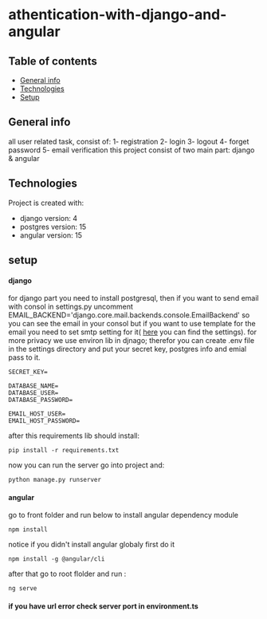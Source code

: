 # athentication-with-django-and-angular
## Table of contents
* [General info](#general-info)
* [Technologies](#technologies)
* [Setup](#setup)

## General info
all user related task, consist of:
		1- registration
		2- login
		3- logout
		4- forget password
		5- email verification
this project consist of two main part: django & angular




## Technologies
Project is created with:
* django   version: 4
* postgres version: 15
* angular  version: 15

## setup
#### django
for django part you need to install postgresql, then if you want to send email with consol in settings.py uncomment EMAIL_BACKEND='django.core.mail.backends.console.EmailBackend' so you can see the email in your consol but if you want to use template for the email you need to set smtp setting for it( [here](https://www.abstractapi.com/guides/django-send-email#:~:text=In%20order%20to%20send%20emails,and%20generate%20an%20app%20password) you can find the settings).
for more privacy we use environ lib in djnago; therefor you can create .env file in the settings directory and put your secret key, postgres info and emial pass to it.
```
SECRET_KEY=

DATABASE_NAME=
DATABASE_USER=
DATABASE_PASSWORD=

EMAIL_HOST_USER=
EMAIL_HOST_PASSWORD=
```
after this requirements lib should install:
```
pip install -r requirements.txt
```
now you can run the server go into project and:
```
python manage.py runserver
```

#### angular
go to front folder and run below to install angular dependency module
```
npm install
```
notice if you didn't install angular globaly first do it
```
npm install -g @angular/cli
```
after that go to root flolder and run :
```
ng serve
```

#### if you have url error check server port in environment.ts

